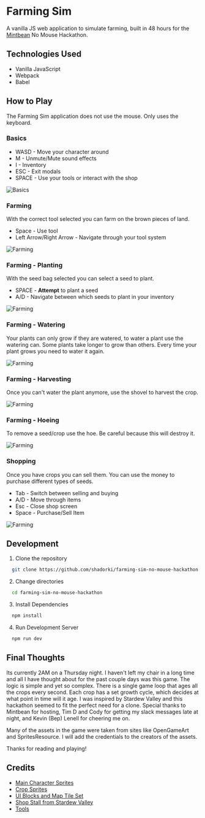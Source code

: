 # Farming Sim

A vanilla JS web application to simulate farming, built in 48 hours for the [Mintbean](https://www.mintbean.io/) No Mouse Hackathon.

## Technologies Used
- Vanilla JavaScript
- Webpack
- Babel


## How to Play

The Farming Sim application does not use the mouse.  Only uses the keyboard.

### Basics

- WASD - Move your character around
- M - Unmute/Mute sound effects
- I - Inventory
- ESC - Exit modals
- SPACE - Use your tools or interact with the shop

![Basics](./readme-images/farming-sim-1.gif)

### Farming

With the correct tool selected you can farm on the brown pieces of land.
- Space - Use tool
- Left Arrow/Right Arrow - Navigate through your tool system

![Farming](./readme-images/farming-sim-2.gif)

### Farming - Planting

With the seed bag selected you can select a seed to plant.
- SPACE - **Attempt** to plant a seed
- A/D - Navigate between which seeds to plant in your inventory

![Farming](./readme-images/farming-sim-3.gif)

### Farming - Watering

Your plants can only grow if they are watered, to water a plant use the watering can. Some plants take longer to grow than others. Every time your plant grows you need to water it again.

![Farming](./readme-images/farming-sim-4.gif)

### Farming - Harvesting

Once you can't water the plant anymore, use the shovel to harvest the crop.

![Farming](./readme-images/farming-sim-5.gif)

### Farming - Hoeing

To remove a seed/crop use the hoe. Be careful because this will destroy it.

![Farming](./readme-images/farming-sim-7.gif)

### Shopping

Once you have crops you can sell them. You can use the money to purchase different types of seeds.

- Tab - Switch between selling and buying
- A/D - Move through items
- Esc - Close shop screen
- Space - Purchase/Sell Item

![Farming](./readme-images/farming-sim-8.gif)

## Development

1. Clone the repository

  ```bash
    git clone https://github.com/shadorki/farming-sim-no-mouse-hackathon.git
  ```
2. Change directories

  ```bash
    cd farming-sim-no-mouse-hackathon
  ```

3. Install Dependencies

  ```bash
    npm install
  ```

4. Run Development Server

  ```bash
    npm run dev
  ```

## Final Thoughts

Its currently 2AM on a Thursday night.  I haven't left my chair in a long time and all I have thought about for the past couple days was this game.  The logic is simple and yet so complex.  There is a single game loop that ages all the crops every second.  Each crop has a set growth cycle, which decides at what point in time will it age.  I was inspired by Stardew Valley and this hackathon seemed to fit the perfect need for a clone.  Special thanks to Mintbean for hosting, Tim D and Cody for getting my slack messages late at night, and Kevin (Bep) Lenell for cheering me on.

Many of the assets in the game were taken from sites like OpenGameArt and SpritesResource.  I will add the credentials to the creators of the assets.

Thanks for reading and playing!

## Credits

  - [Main Character Sprites](https://arcadeisland.itch.io/top-down-rpg-characters)
  - [Crop Sprites](https://opengameart.org/content/farming-crops-16x16)
  - [UI Blocks and Map Tile Set](https://opengameart.org/content/lpc-farming-tilesets-magic-animations-and-ui-elements)
  - [Shop Stall from Stardew Valley](https://www.spriters-resource.com/pc_computer/stardewvalley/sheet/88590/)
  - [Tools](https://jordizzle.itch.io/farming-game-asset-pack-1)
